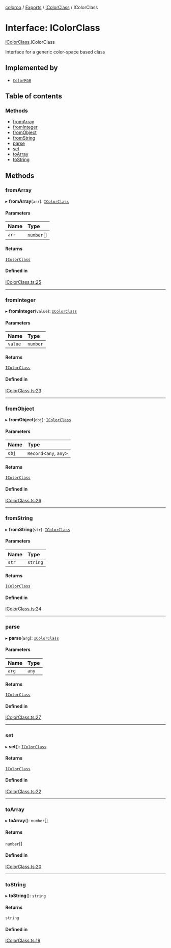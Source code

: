 [coloroo](../README.md) / [Exports](../modules.md) / [IColorClass](../modules/IColorClass.md) / IColorClass

# Interface: IColorClass

[IColorClass](../modules/IColorClass.md).IColorClass

Interface for a generic color-space based class

## Implemented by

- [`ColorRGB`](../classes/RGB.ColorRGB.md)

## Table of contents

### Methods

- [fromArray](IColorClass.IColorClass-1.md#fromarray)
- [fromInteger](IColorClass.IColorClass-1.md#frominteger)
- [fromObject](IColorClass.IColorClass-1.md#fromobject)
- [fromString](IColorClass.IColorClass-1.md#fromstring)
- [parse](IColorClass.IColorClass-1.md#parse)
- [set](IColorClass.IColorClass-1.md#set)
- [toArray](IColorClass.IColorClass-1.md#toarray)
- [toString](IColorClass.IColorClass-1.md#tostring)

## Methods

### fromArray

▸ **fromArray**(`arr`): [`IColorClass`](IColorClass.IColorClass-1.md)

#### Parameters

| Name | Type |
| :------ | :------ |
| `arr` | `number`[] |

#### Returns

[`IColorClass`](IColorClass.IColorClass-1.md)

#### Defined in

[IColorClass.ts:25](https://github.com/chris-pikul/coloroo/blob/14d633e/src/IColorClass.ts#L25)

___

### fromInteger

▸ **fromInteger**(`value`): [`IColorClass`](IColorClass.IColorClass-1.md)

#### Parameters

| Name | Type |
| :------ | :------ |
| `value` | `number` |

#### Returns

[`IColorClass`](IColorClass.IColorClass-1.md)

#### Defined in

[IColorClass.ts:23](https://github.com/chris-pikul/coloroo/blob/14d633e/src/IColorClass.ts#L23)

___

### fromObject

▸ **fromObject**(`obj`): [`IColorClass`](IColorClass.IColorClass-1.md)

#### Parameters

| Name | Type |
| :------ | :------ |
| `obj` | `Record`<`any`, `any`\> |

#### Returns

[`IColorClass`](IColorClass.IColorClass-1.md)

#### Defined in

[IColorClass.ts:26](https://github.com/chris-pikul/coloroo/blob/14d633e/src/IColorClass.ts#L26)

___

### fromString

▸ **fromString**(`str`): [`IColorClass`](IColorClass.IColorClass-1.md)

#### Parameters

| Name | Type |
| :------ | :------ |
| `str` | `string` |

#### Returns

[`IColorClass`](IColorClass.IColorClass-1.md)

#### Defined in

[IColorClass.ts:24](https://github.com/chris-pikul/coloroo/blob/14d633e/src/IColorClass.ts#L24)

___

### parse

▸ **parse**(`arg`): [`IColorClass`](IColorClass.IColorClass-1.md)

#### Parameters

| Name | Type |
| :------ | :------ |
| `arg` | `any` |

#### Returns

[`IColorClass`](IColorClass.IColorClass-1.md)

#### Defined in

[IColorClass.ts:27](https://github.com/chris-pikul/coloroo/blob/14d633e/src/IColorClass.ts#L27)

___

### set

▸ **set**(): [`IColorClass`](IColorClass.IColorClass-1.md)

#### Returns

[`IColorClass`](IColorClass.IColorClass-1.md)

#### Defined in

[IColorClass.ts:22](https://github.com/chris-pikul/coloroo/blob/14d633e/src/IColorClass.ts#L22)

___

### toArray

▸ **toArray**(): `number`[]

#### Returns

`number`[]

#### Defined in

[IColorClass.ts:20](https://github.com/chris-pikul/coloroo/blob/14d633e/src/IColorClass.ts#L20)

___

### toString

▸ **toString**(): `string`

#### Returns

`string`

#### Defined in

[IColorClass.ts:19](https://github.com/chris-pikul/coloroo/blob/14d633e/src/IColorClass.ts#L19)
